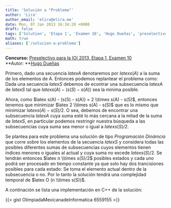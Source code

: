 ```yaml
---
title: 'Solución a "Problema"'
author: 'Lira'
author_email: 'elira@elira.me'
date: Mon, 07 Jan 2013 16:34:20 +0000
draft: false
tags: ['Solution', 'Etapa 1', 'Examen 10', 'Hugo Dueñas', 'preselectivo', 'solución', 'Soluciones Preselectivo 2013']
math: true
aliases: ['/solucion-a-problema']
---
```


**Concurso:** [Preselectivo para la IOI 2013, Etapa 1, Examen 10](https://omegaup.com/arena/IOI2013E1P10) **Autor: **[Hugo Dueñas](mailto:hugochiquito.cpp@gmail.com)

Primero, dado una secuencia $latex A$ denotaremos por $latex s(A)$ a la suma de los elementos de A. Entonces podemos replantear el problema como: Dada una secuencia $latex S$ debemos de econtrar una subsecuencia $latex A$ de $latex S$ tal que $latex s(A) - (s(S) - s(A))$ sea la minima posible.

Ahora, como $latex s(A) - (s(S) - s(A)) = 2 \\times s(A) - s(S)$, entonces tenemos que minimizar $latex 2 \\times s(A) - s(S)$ que es lo mismo que minimizar $latex s(A) - s(S)/2$. O sea, debemos de encontrar una subsecuencia $latex A$ cuya suma esté lo más cercana a la mitad de la suma de $latex S$, en particular podemos restringir nuestra búsqueda a las subsecuencias cuya suma sea menor o igual a $latex s(S)/2$.

Se plantea para este problema una solución de tipo _Programación Dinámcia_ que corre sobre los elementos de la secuencia $latex S$ y considera todas las posibles diferentes sumas de subsecuencias cuyos elementos tienen índices menores o iguales al actual y cuya suma no excede $latex s(S)/2$. Se tendrán entonces $latex n \\times s(S)/2$ posibles estados y cada uno podrá ser procesado en tiempo constante ya que solo hay dos trancisiones posibles para cada estado: Se toma el elemento actual dentro de la subsecuencia o no. Por lo tanto la solución tendrá una complejidad temporal de $latex O (n \\times s(S))$.

A continación se lista una implementación en C++ de la solución:

{{< gist OlimpiadaMexicanadeInformatica 6559155 >}}